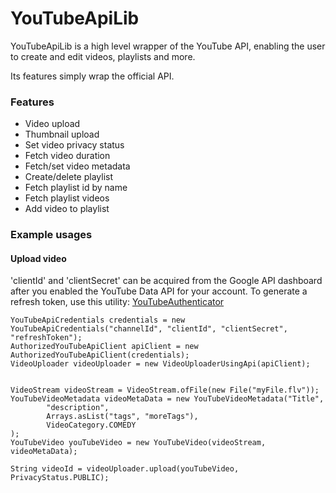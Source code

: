 YouTubeApiLib
==================

YouTubeApiLib is a high level wrapper of the YouTube API, 
enabling the user to create and edit videos, playlists and more.

Its features simply wrap the official API.

### Features
* Video upload
* Thumbnail upload
* Set video privacy status
* Fetch video duration
* Fetch/set video metadata
* Create/delete playlist
* Fetch playlist id by name
* Fetch playlist videos
* Add video to playlist

### Example usages

#### Upload video
'clientId' and 'clientSecret' can be acquired from the Google API dashboard after you enabled the YouTube Data API for your account.
To generate a refresh token, use this utility: [YouTubeAuthenticator](https://github.com/domisum/YouTubeAuthenticator)

```
YouTubeApiCredentials credentials = new YouTubeApiCredentials("channelId", "clientId", "clientSecret", "refreshToken");
AuthorizedYouTubeApiClient apiClient = new AuthorizedYouTubeApiClient(credentials);
VideoUploader videoUploader = new VideoUploaderUsingApi(apiClient);


VideoStream videoStream = VideoStream.ofFile(new File("myFile.flv"));
YouTubeVideoMetadata videoMetaData = new YouTubeVideoMetadata("Title",
		"description",
		Arrays.asList("tags", "moreTags"),
		VideoCategory.COMEDY
);
YouTubeVideo youTubeVideo = new YouTubeVideo(videoStream, videoMetaData);

String videoId = videoUploader.upload(youTubeVideo, PrivacyStatus.PUBLIC);
```
